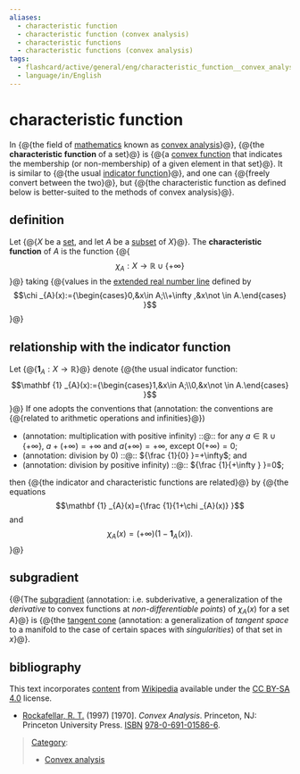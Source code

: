 ```yaml
---
aliases:
  - characteristic function
  - characteristic function (convex analysis)
  - characteristic functions
  - characteristic functions (convex analysis)
tags:
  - flashcard/active/general/eng/characteristic_function__convex_analysis_
  - language/in/English
---
```


# characteristic function

<!-- | ![](../../archives/Wikimedia%20Commons/Text%20document%20with%20red%20question%20mark.svg) | This article includes a [list of references](https://en.wikipedia.org/wiki/Wikipedia:Citing%20sources), [related reading](https://en.wikipedia.org/wiki/Wikipedia:Further%20reading), or [external links](https://en.wikipedia.org/wiki/Wikipedia:External%20links), __but its sources remain unclear because it lacks [inline citations](https://en.wikipedia.org/wiki/Wikipedia:Citing%20sources#Inline%20citations)__. Please help [improve](https://en.wikipedia.org/wiki/Wikipedia:WikiProject%20Reliability) this article by [introducing](https://en.wikipedia.org/wiki/Wikipedia:When%20to%20cite) more precise citations. _\(October 2011\)__ \([Learn how and when to remove this message](https://en.wikipedia.org/wiki/Help:Maintenance%20template%20removal)\)_ | -->

In {@{the field of [mathematics](mathematics.md) known as [convex analysis](convex%20analysis.md)}@}, {@{the __characteristic function__ of a set}@} is {@{a [convex function](convex%20function.md) that indicates the membership \(or non-membership\) of a given element in that set}@}. It is similar to {@{the usual [indicator function](indicator%20function.md)}@}, and one can {@{freely convert between the two}@}, but {@{the characteristic function as defined below is better-suited to the methods of convex analysis}@}. <!--SR:!2025-03-28,66,310!2025-03-06,44,290!2025-02-15,33,270!2025-03-18,58,310!2025-03-27,65,310!2025-03-15,55,310-->

## definition

Let {@{$X$ be a [set](set%20(mathematics).md), and let $A$ be a [subset](subset.md) of $X$}@}. The __characteristic function__ of $A$ is the function {@{$$\chi _{A}:X\to \mathbb {R} \cup \{+\infty \}$$}@} taking {@{values in the [extended real number line](extended%20real%20number%20line.md) defined by $$\chi _{A}(x):={\begin{cases}0,&x\in A;\\+\infty ,&x\not \in A.\end{cases} }$$}@} <!--SR:!2025-03-21,60,310!2025-03-23,62,310!2025-03-17,57,310-->

## relationship with the indicator function

Let {@{$\mathbf {1} _{A}:X\to \mathbb {R}$}@} denote {@{the usual indicator function: $$\mathbf {1} _{A}(x):={\begin{cases}1,&x\in A;\\0,&x\not \in A.\end{cases} }$$}@} If one adopts the conventions that (annotation: the conventions are {@{related to arithmetic operations and infinities}@}) <!--SR:!2025-03-27,65,310!2025-03-22,61,310!2025-03-18,58,310-->

- (annotation: multiplication with positive infinity) ::@:: for any $a\in \mathbb {R} \cup \{+\infty \}$, $a+(+\infty )=+\infty$ and $a(+\infty )=+\infty$, except $0(+\infty )=0$; <!--SR:!2025-03-22,61,310!2025-03-29,67,310-->
- (annotation: division by 0) ::@:: ${\frac {1}{0} }=+\infty$; and <!--SR:!2025-03-17,57,310!2025-03-21,60,310-->
- (annotation: division by positive infinity) ::@:: ${\frac {1}{+\infty } }=0$; <!--SR:!2025-03-16,56,310!2025-03-24,63,310-->

then {@{the indicator and characteristic functions are related}@} by {@{the equations $$\mathbf {1} _{A}(x)={\frac {1}{1+\chi _{A}(x)} }$$ and $$\chi _{A}(x)=(+\infty )\left(1-\mathbf {1} _{A}(x)\right).$$}@} <!--SR:!2025-03-29,67,310!2025-03-27,65,310-->

## subgradient

{@{The [subgradient](subderivative.md) (annotation: i.e. subderivative, a generalization of the _derivative_ to convex functions at _non-differentiable points_) of $\chi _{A}(x)$ for a set $A$}@} is {@{the [tangent cone](tangent%20cone.md) (annotation: a generalization of _tangent space_ to a manifold to the case of certain spaces with _singularities_) of that set in $x$}@}. <!--SR:!2025-02-06,24,250!2025-02-05,23,250-->

## bibliography

This text incorporates [content](https://en.wikipedia.org/wiki/characteristic_function_(convex_analysis)) from [Wikipedia](Wikipedia.md) available under the [CC BY-SA 4.0](https://creativecommons.org/licenses/by-sa/4.0/) license.

- <a id="CITEREFRockafellar1997"></a> [Rockafellar, R. T.](R.%20Tyrrell%20Rockafellar.md) \(1997\) \[1970\]. _Convex Analysis_. Princeton, NJ: Princeton University Press. [ISBN](ISBN.md) [978-0-691-01586-6](https://en.wikipedia.org/wiki/Special:BookSources/978-0-691-01586-6).

> [Category](https://en.wikipedia.org/wiki/Help:Category):
>
> - [Convex analysis](https://en.wikipedia.org/wiki/Category:Convex%20analysis)
